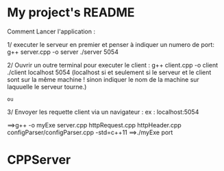# My project's README
Comment Lancer l'application : 

1/ executer le serveur en premier et penser à indiquer un numero de port:
	g++ server.cpp -o server
	./server 5054
	
2/ Ouvrir un outre terminal pour executer le client :
	g++ client.cpp -o client
	./client localhost 5054 (localhost si et seulement si le serveur et le client sont sur la même machine ! sinon indiquer le nom de la machine sur laquuelle le serveur tourne.)
	
	ou
3/ Envoyer les requette client via un navigateur : ex : localhost:5054



==>g++ -o myExe server.cpp httpRequest.cpp httpHeader.cpp configParser/configParser.cpp -std=c++11
==>./myExe port
# CPPServer
